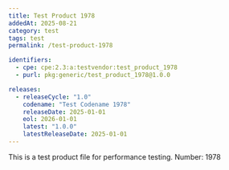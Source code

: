 ```yaml
---
title: Test Product 1978
addedAt: 2025-08-21
category: test
tags: test
permalink: /test-product-1978

identifiers:
  - cpe: cpe:2.3:a:testvendor:test_product_1978
  - purl: pkg:generic/test_product_1978@1.0.0

releases:
  - releaseCycle: "1.0"
    codename: "Test Codename 1978"
    releaseDate: 2025-01-01
    eol: 2026-01-01
    latest: "1.0.0"
    latestReleaseDate: 2025-01-01
---
```


This is a test product file for performance testing. Number: 1978
